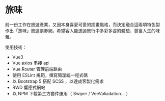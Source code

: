 # 旅味

前一份工作在旅遊產業，又因本身喜愛可愛的插畫風格，而決定融合這兩項特色製作出「旅味」旅遊票券網。希望客人能透過旅行中多彩多姿的體驗，豐富人生的味蕾。

使用技術：

* Vue3
* Vue axios 串接 api
* Vue Router 管理前端路由
* 使用 ESLint 規範，撰寫簡潔統一程式碼
* 以 Bootstrap 5 搭配 SCSS ，以達成客製化需求
* RWD 響應式網站
* 以 NPM 下載第三方套件運用（ Swiper / VeeValiadation... ）
